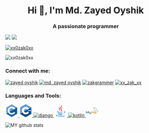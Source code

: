 <h1 align="center">Hi 👋, I'm Md. Zayed Oyshik</h1>
<h3 align="center">A passionate programmer</h3>

![](https://raw.githubusercontent.com/xX0ZAK0Xx/cf-stats/main/output/light_card.svg#gh-dark-mode-only)
![](https://raw.githubusercontent.com/xX0ZAK0Xx/cf-stats/main/output/light_card.svg)


<p align="left"> <a href="https://github.com/ryo-ma/github-profile-trophy"><img src="https://github-profile-trophy.vercel.app/?username=xx0zak0xx" alt="xx0zak0xx" /></a> </p>

<p align="left"> <img src="https://komarev.com/ghpvc/?username=xx0zak0xx&label=Profile%20views&color=0e75b6&style=flat" alt="xx0zak0xx" /> </p>

<h3 align="left">Connect with me:</h3>
<p align="left">
<a href="https://www.linkedin.com/in/zayed-oyshik-a175" target="blank"><img align="center" src="https://raw.githubusercontent.com/rahuldkjain/github-profile-readme-generator/master/src/images/icons/Social/linked-in-alt.svg" alt="zayed oyshik" height="30" width="40" /></a>
<a href="https://fb.com/DEYAZ.404" target="blank"><img align="center" src="https://raw.githubusercontent.com/rahuldkjain/github-profile-readme-generator/master/src/images/icons/Social/facebook.svg" alt="md. zayed oyshik" height="30" width="40" /></a>
<a href="https://instagram.com/zakgrammer" target="blank"><img align="center" src="https://raw.githubusercontent.com/rahuldkjain/github-profile-readme-generator/master/src/images/icons/Social/instagram.svg" alt="zakgrammer" height="30" width="40" /></a>
<a href="https://codeforces.com/profile/xX_ZAK_Xx" target="blank"><img align="center" src="https://raw.githubusercontent.com/rahuldkjain/github-profile-readme-generator/master/src/images/icons/Social/codeforces.svg" alt="xx_zak_xx" height="30" width="40" /></a>
</p>

<h3 align="left">Languages and Tools:</h3>
<p align="left"> <a href="https://www.cprogramming.com/" target="_blank" rel="noreferrer"> <img src="https://raw.githubusercontent.com/devicons/devicon/master/icons/c/c-original.svg" alt="c" width="40" height="40"/> </a> <a href="https://www.w3schools.com/cpp/" target="_blank" rel="noreferrer"> <img src="https://raw.githubusercontent.com/devicons/devicon/master/icons/cplusplus/cplusplus-original.svg" alt="cplusplus" width="40" height="40"/> </a> <a href="https://www.djangoproject.com/" target="_blank" rel="noreferrer"> <img src="https://cdn.worldvectorlogo.com/logos/django.svg" alt="django" width="40" height="40"/> </a> <a href="https://www.java.com" target="_blank" rel="noreferrer"> <img src="https://raw.githubusercontent.com/devicons/devicon/master/icons/java/java-original.svg" alt="java" width="40" height="40"/> </a> <a href="https://kotlinlang.org" target="_blank" rel="noreferrer"> <img src="https://www.vectorlogo.zone/logos/kotlinlang/kotlinlang-icon.svg" alt="kotlin" width="40" height="40"/> </a> <a href="https://www.mysql.com/" target="_blank" rel="noreferrer"> <img src="https://raw.githubusercontent.com/devicons/devicon/master/icons/mysql/mysql-original-wordmark.svg" alt="mysql" width="40" height="40"/> </a> </p>

<!-- <p>&nbsp;<img align="center" src="https://github-readme-stats.vercel.app/api?username=xx0zak0xx&show_icons=true&locale=en" alt="xx0zak0xx" /></p> -->


![MY github stats](https://github-readme-stats.vercel.app/api?username=xX0ZAK0Xx&&show_icons=true&title_color=ffffff&icon_color=f263f7&text_color=2c9ef5&bg_color=14181f)
